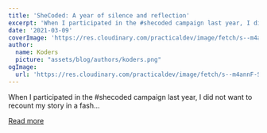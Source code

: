 ```yaml
---
title: 'SheCoded: A year of silence and reflection'
excerpt: 'When I participated in the #shecoded campaign last year, I did not want to recount my story in a fash...'
date: '2021-03-09'
coverImage: 'https://res.cloudinary.com/practicaldev/image/fetch/s--m4annF-S--/c_imagga_scale,f_auto,fl_progressive,h_420,q_auto,w_1000/https://dev-to-uploads.s3.amazonaws.com/uploads/articles/8qprba38tszjn3w393pz.png'
author:
  name: Koders
  picture: "assets/blog/authors/koders.png"
ogImage:
  url: 'https://res.cloudinary.com/practicaldev/image/fetch/s--m4annF-S--/c_imagga_scale,f_auto,fl_progressive,h_420,q_auto,w_1000/https://dev-to-uploads.s3.amazonaws.com/uploads/articles/8qprba38tszjn3w393pz.png'
---
```


When I participated in the #shecoded campaign last year, I did not want to recount my story in a fash...

[Read more](https://dev.to/sylwiavargas/shecoded-a-year-of-silence-and-reflection-2c15)
